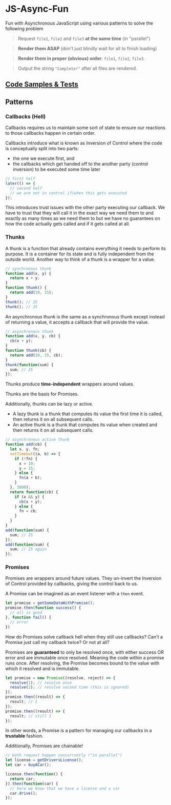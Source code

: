 # JS-Async-Fun
Fun with Asynchronous JavaScript using various patterns to solve the
following problem

> Request `file1`, `file2` and `file3` **at the same time** (in "parallel")

> **Render them ASAP** (don't just blindly wait for all to finish loading)

> **Render them in proper (obvious) order**: `file1`, `file2`, `file3`.

> Output the string ``"Complete!"`` after all files are rendered.

## [Code Samples & Tests](https://nem035.github.io/js-async-fun/)

## Patterns

### Callbacks (Hell)
Callbacks requires us to maintain
some sort of state to ensure our
reactions to those callbacks happen
in certain order.

Callbacks introduce what is known as
Inversion of Control where the code
is conceptually split into two parts:

- the one we execute first, and
- the callbacks which get handed
off to the another party (control
inversion) to be executed some time
later

```javascript
// first half
later(() => {
  // second half
  // we are not in control if/when this gets executed
});
```

This introduces trust issues with the
other party executing our callback. We
have to trust that they will call it
in the exact way we need them to and
exactly as many times as we need them
to but we have no guarantees on how
the code actually gets called and if
it gets called at all.

### Thunks
A thunk is a function that
already contains everything
it needs to perform its
purpose. It is a container
for its state and is fully
independent from the outside
world. Another way to think
of a thunk is a wrapper for
a value.

```javascript
// synchronous thunk
function add(x, y) {
  return x + y;
}
function thunk() {
  return add(10, 15);
}
thunk(); // 25
thunk(); // 25
```

An asynchronous thunk is the
same as a synchronous thunk
except instead of returning
a value, it accepts a callback
that will provide the value.

```javascript
// asynchronous thunk
function add(x, y, cb) {
  cb(x + y);
}
function thunk(cb) {
  return add(10, 15, cb);
}
thunk(function(sum) {
  sum; // 25
});
```

Thunks produce **time-independent**
wrappers around values.

Thunks are the basis for Promises.

Additionally, thunks can be
lazy or active.

- A lazy thunk is a thunk that
computes its value the first
time it is called, then
returns it on all subsequent
calls.
- An active thunk is a thunk that
computes its value when created
and then returns it on all
subsequent calls.

```javascript
// asynchronous active thunk
function add(cb) {
  let x, y, fn;
  setTimeout((a, b) => {
    if (!fn) {
      x = 10;
      y = 15;
    } else {
      fn(a + b);
    }
  }, 3000);
  return function(cb) {
    if (x && y) {
      cb(x + y);
    } else {
      fn = cb;
    }
  }
}
add(function(sum) {
  sum; // 25
});
add(function(sum) {
  sum; // 25 again
});
```

### Promises
Promises are wrappers around
future values. They un-invert
the Inversion of Control
provided by callbacks, giving
the control back to us.

A Promise can be imagined as
an event listener with a `then`
event.

```javascript
let promise = getSomeDataWithPromise();
promise.then(function success() {
  // all is good
}, function fail() {
  // error
})
```

How do Promises solve callback hell
when they still use callbacks? Can't
a Promise just call my callback twice?
Or not at all?

Promises are **guaranteed** to only be
resolved once, with either success OR
error and are immutable once resolved.
Meaning the code within a promise runs
once. After resolving, the Promise
becomes bound to the value with which
it resolved and is immutable.

```javascript
let promise = new Promise((resolve, reject) => {
  resolve(1); // resolve once
  resolve(2); // resolve second time (this is ignored)
});
promise.then((result) => {
  result; // 1
});
promise.then((result) => {
  result; // still 1
});
```

In other words, a Promise is a pattern
for managing our callbacks in a **trustable**
fashion.

Additionally, Promises are chainable!

```javascript
// both request happen concurrently ("in parallel")
let license = getDriversLicense();
let car = buyACar();

license.then(function() {
  return car;
}).then(function(car) {
  // here we know that we have a license and a car
  car.drive();
});
```
